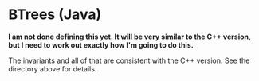 BTrees (Java)
=========

**I am not done defining this yet. It will be very similar to the C++
  version, but I need to work out exactly how I'm going to do this.**

The invariants and all of that are consistent with the C++
version. See the directory above for details.


